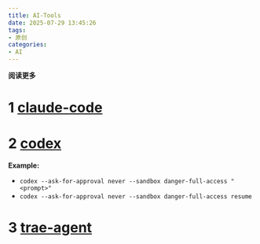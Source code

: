 ```yaml
---
title: AI-Tools
date: 2025-07-29 13:45:26
tags: 
- 原创
categories: 
- AI
---
```


**阅读更多**

# 1 [claude-code](https://github.com/anthropics/claude-code)

# 2 [codex](https://github.com/openai/codex)

**Example:**

* `codex --ask-for-approval never --sandbox danger-full-access "<prompt>"`
* `codex --ask-for-approval never --sandbox danger-full-access resume`

# 3 [trae-agent](https://github.com/bytedance/trae-agent)

